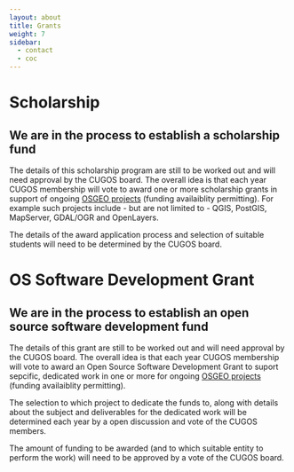 ```yaml
---
layout: about
title: Grants
weight: 7
sidebar:
  - contact
  - coc
---
```


Scholarship
=====

## We are in the process to establish a scholarship fund 

The details of this scholarship program are still to be worked out and will need approval by the CUGOS board.
The overall idea is that each year CUGOS membership will vote to award one or more scholarship grants in support of ongoing <a href="https://www.osgeo.org/projects/">OSGEO projects</a> (funding availaiblity permitting). For example such projects include -  but are not limited to - QGIS, PostGIS, MapServer, GDAL/OGR and OpenLayers.

The details of the award application process and selection of suitable students will need to be determined by the CUGOS board.

OS Software Development Grant
=======

## We are in the process to establish an open source software development fund 

The details of this grant are still to be worked out and will need approval by the CUGOS board.
The overall idea is that each year CUGOS membership will vote to award an Open Source Software Development Grant to suport sepcific, dedicated work in one or more for ongoing <a href="https://www.osgeo.org/projects/">OSGEO projects</a> (funding availaiblity permitting). 

The selection to which project to dedicate the funds to, along with details about the subject and deliverables for the dedicated work will be determined each year by a open discussion and vote of the CUGOS members. 

The amount of funding to be awarded (and to which suitable entity to perform the work) will need to be approved by a vote of the CUGOS board.